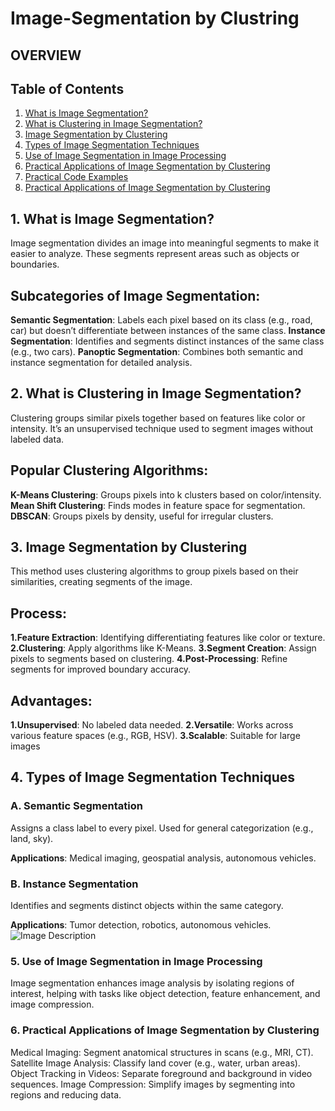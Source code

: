 # Image-Segmentation by Clustring
## OVERVIEW
## Table of Contents

1. [What is Image Segmentation?](#what-is-image-segmentation)
2. [What is Clustering in Image Segmentation?](#what-is-clustering-in-image-segmentation)
3. [Image Segmentation by Clustering](#image-segmentation-by-clustering)
4. [Types of Image Segmentation Techniques](#types-of-image-segmentation-techniques)
5. [Use of Image Segmentation in Image Processing](#use-of-image-segmentation-in-image-processing)
6. [Practical Applications of Image Segmentation by Clustering](#practical-applications-of-image-segmentation-by-clustering)
7. [Practical Code Examples](#practical-code-examples)
8. [Practical Applications of Image Segmentation by Clustering](#practical-applications-of-image-segmentation-by-clustering-1)
## 1. What is Image Segmentation?
Image segmentation divides an image into meaningful segments to make it easier to analyze. These segments represent areas such as objects or boundaries.

## Subcategories of Image Segmentation:
**Semantic Segmentation**: Labels each pixel based on its class (e.g., road, car) but doesn’t differentiate between instances of the same class.
**Instance Segmentation**: Identifies and segments distinct instances of the same class (e.g., two cars).
**Panoptic Segmentation**: Combines both semantic and instance segmentation for detailed analysis.

## 2. What is Clustering in Image Segmentation?
Clustering groups similar pixels together based on features like color or intensity. It’s an unsupervised technique used to segment images without labeled data.

## Popular Clustering Algorithms:
**K-Means Clustering**: Groups pixels into k clusters based on color/intensity.
**Mean Shift Clustering**: Finds modes in feature space for segmentation.
**DBSCAN**: Groups pixels by density, useful for irregular clusters.

## 3. Image Segmentation by Clustering
This method uses clustering algorithms to group pixels based on their similarities, creating segments of the image.

## Process:
  **1.Feature Extraction**: Identifying differentiating features like color or texture.
  **2.Clustering**: Apply algorithms like K-Means.
  **3.Segment Creation**: Assign pixels to segments based on clustering.
  **4.Post-Processing**: Refine segments for improved boundary accuracy.
## Advantages:
  **1.Unsupervised**: No labeled data needed.
  **2.Versatile**: Works across various feature spaces (e.g., RGB, HSV).
  **3.Scalable**: Suitable for large images

## 4. Types of Image Segmentation Techniques
### A. Semantic Segmentation
Assigns a class label to every pixel. Used for general categorization (e.g., land, sky).

**Applications**: Medical imaging, geospatial analysis, autonomous vehicles.
### B. Instance Segmentation
Identifies and segments distinct objects within the same category.

**Applications**: Tumor detection, robotics, autonomous vehicles.
![Image Description](https://github.com/yourusername/yourrepo/raw/main/images/semg1.jpg)



### 5. Use of Image Segmentation in Image Processing
Image segmentation enhances image analysis by isolating regions of interest, helping with tasks like object detection, feature enhancement, and image compression.

### 6. Practical Applications of Image Segmentation by Clustering
Medical Imaging: Segment anatomical structures in scans (e.g., MRI, CT).
Satellite Image Analysis: Classify land cover (e.g., water, urban areas).
Object Tracking in Videos: Separate foreground and background in video sequences.
Image Compression: Simplify images by segmenting into regions and reducing data.

